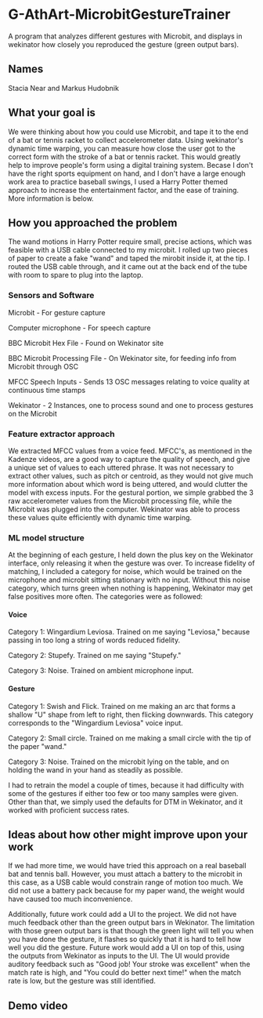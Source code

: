 # G-AthArt-MicrobitGestureTrainer
A program that analyzes different gestures with Microbit, and displays in wekinator how closely you reproduced the gesture (green output bars).

## Names
Stacia Near and Markus Hudobnik

## What your goal is
We were thinking about how you could use Microbit, and tape it to the end of a bat or tennis racket to collect accelerometer data. Using wekinator's dynamic time warping, you can measure how close the user got to the correct form with the stroke of a bat or tennis racket.
This would greatly help to improve people's form using a digital training system.
Becase I don't have the right sports equipment on hand, and I don't have a large enough work area to practice baseball swings, I used a Harry Potter themed approach to increase the entertainment factor, and the ease of training. More information is below.

## How you approached the problem
The wand motions in Harry Potter require small, precise actions, which was feasible with a USB cable connected to my microbit. I rolled up two pieces of paper to create a fake "wand" and taped the mirobit inside it, at the tip. I routed the USB cable through, and it came out at the back end of the tube with room to spare to plug into the laptop.

### Sensors and Software
Microbit - For gesture capture

Computer microphone - For speech capture

BBC Microbit Hex File - Found on Wekinator site

BBC Microbit Processing File - On Wekinator site, for feeding info from Microbit through OSC

MFCC Speech Inputs - Sends 13 OSC messages relating to voice quality at continuous time stamps

Wekinator - 2 Instances, one to process sound and one to process gestures on the Microbit

### Feature extractor approach
We extracted MFCC values from a voice feed. MFCC's, as mentioned in the Kadenze videos, are a good way to capture the quality of speech, and give a unique set of values to each uttered phrase. It was not necessary to extract other values, such as pitch or centroid, as they would not give much more information about which word is being uttered, and would clutter the model with excess inputs.
For the gestural portion, we simple grabbed the 3 raw accelerometer values from the Microbit processing file, while the Microbit was plugged into the computer. Wekinator was able to process these values quite efficiently with dynamic time warping.

### ML model structure
At the beginning of each gesture, I held down the plus key on the Wekinator interface, only releasing it when the gesture was over. To increase fidelity of matching, I included a category for noise, which would be trained on the microphone and microbit sitting stationary with no input. Without this noise category, which turns green when nothing is happening, Wekinator may get false positives more often.
The categories were as followed:

#### Voice

Category 1: Wingardium Leviosa. Trained on me saying "Leviosa," because passing in too long a string of words reduced fidelity.

Category 2: Stupefy. Trained on me saying "Stupefy."

Category 3: Noise. Trained on ambient microphone input.

#### Gesture

Category 1: Swish and Flick. Trained on me making an arc that forms a shallow "U" shape from left to right, then flicking downwards. This category corresponds to the "Wingardium Leviosa" voice input.

Category 2: Small circle. Trained on me making a small circle with the tip of the paper "wand."

Category 3: Noise. Trained on the microbit lying on the table, and on holding the wand in your hand as steadily as possible.

I had to retrain the model a couple of times, because it had difficulty with some of the gestures if either too few or too many samples were given. Other than that, we simply used the defaults for DTM in Wekinator, and it worked with proficient success rates.

## Ideas about how other might improve upon your work

If we had more time, we would have tried this approach on a real baseball bat and tennis ball. However, you must attach a battery to the microbit in this case, as a USB cable would constrain range of motion too much. We did not use a battery pack because for my paper wand, the weight would have caused too much inconvenience.

Additionally, future work could add a UI to the project. We did not have much feedback other than the green output bars in Wekinator. The limitation with those green output bars is that though the green light will tell you when you have done the gesture, it flashes so quickly that it is hard to tell how well you did the gesture. Future work would add a UI on top of this, using the outputs from Wekinator as inputs to the UI. The UI would provide auditory feedback such as "Good job! Your stroke was excellent" when the match rate is high, and "You could do better next time!" when the match rate is low, but the gesture was still identified.

## Demo video
